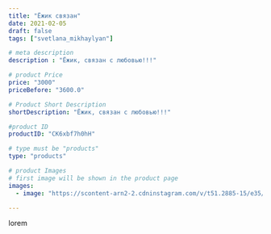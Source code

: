 ```yaml
---
title: "Ёжик связан"
date: 2021-02-05
draft: false
tags: ["svetlana_mikhaylyan"]

# meta description
description : "Ёжик, связан с любовью!!!"

# product Price
price: "3000"
priceBefore: "3600.0"

# Product Short Description
shortDescription: "Ёжик, связан с любовью!!!"

#product ID
productID: "CK6xbf7h0hH"

# type must be "products"
type: "products"

# product Images
# first image will be shown in the product page
images:
  - image: "https://scontent-arn2-2.cdninstagram.com/v/t51.2885-15/e35/145734499_125970236064812_1887451176234049179_n.jpg?se=7&tp=1&_nc_ht=scontent-arn2-2.cdninstagram.com&_nc_cat=108&_nc_ohc=n_WiP76Q20YAX-tuPuQ&oh=2c9c1834ef6cc6b4e98f83d82f6614f6&oe=60736EAF&ig_cache_key=MjUwMjUyOTkzNjk0NzM2NTk1OQ%3D%3D.2"

---
```

lorem
